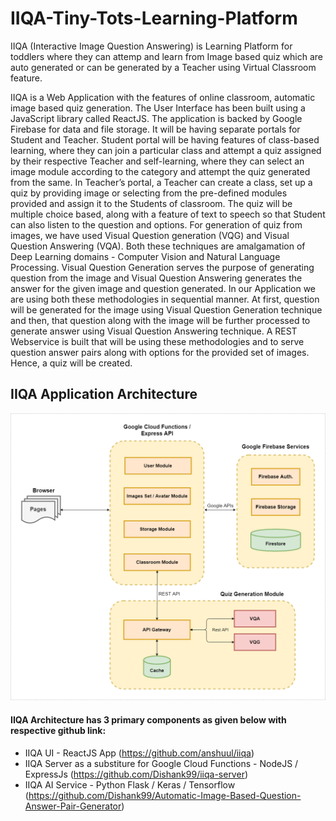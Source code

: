 # IIQA-Tiny-Tots-Learning-Platform
IIQA (Interactive Image Question Answering) is Learning Platform for toddlers where they can attemp and learn from Image based quiz which are auto generated or can be generated by a Teacher using Virtual Classroom feature.

IIQA is a Web Application with the features of online classroom, automatic image based quiz generation. The User Interface has been built using a JavaScript library called ReactJS. The application is backed by Google Firebase for data and file storage. It will be having separate portals for Student and Teacher. Student portal will be having features of class-based learning, where they can join a particular class and attempt a quiz assigned by their respective Teacher and self-learning, where they can select an image module according to the category and attempt the quiz generated from the same. In Teacher’s portal, a Teacher can create a class, set up a quiz by providing image or selecting from the pre-defined modules provided and assign it to the Students of classroom. The quiz will be multiple choice based, along with a feature of text to speech so that Student can also listen to the question and options.
 For generation of quiz from images, we have used Visual Question generation (VQG) and Visual Question Answering (VQA). Both these techniques are amalgamation of Deep Learning domains - Computer Vision and Natural Language Processing. Visual Question Generation serves the purpose of generating question from the image and Visual Question Answering generates the answer for the given image and question generated. In our Application we are using both these methodologies in sequential manner. At first, question will be generated for the image using Visual Question Generation technique and then, that question along with the image will be further processed to generate answer using Visual Question Answering technique. A REST Webservice is built that will be using these methodologies and to serve question answer pairs along with options for the provided set of images. Hence, a quiz will be created.

## IIQA Application Architecture
![Application Architecture](https://github.com/Dishank99/IIQA-Tiny-Tots-Learning-Platform/blob/master/Final%20Application%20Arch.%20draft2.png)

#### IIQA Architecture has 3 primary components as given below with respective github link:
* IIQA UI - ReactJS App (https://github.com/anshuul/iiqa)
* IIQA Server as a substiture for Google Cloud Functions - NodeJS / ExpressJs (https://github.com/Dishank99/iiqa-server)
* IIQA AI Service - Python Flask / Keras / Tensorflow (https://github.com/Dishank99/Automatic-Image-Based-Question-Answer-Pair-Generator)
